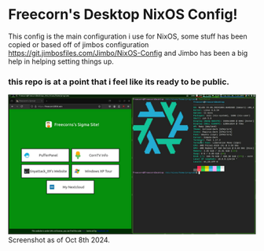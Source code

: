# Freecorn's Desktop NixOS Config!

This config is the main configuration i use for NixOS, some stuff has been copied or based off of jimbos configuration
https://git.jimbosfiles.com/Jimbo/NixOS-Config and Jimbo has been a big help in helping setting things up.

### this repo is at a point that i feel like its ready to be public.

![image](./screenshot1.png)
Screenshot as of Oct 8th 2024.